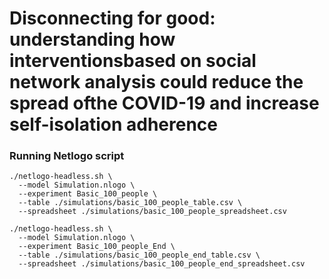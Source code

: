 # Disconnecting for good: understanding how interventionsbased on social network analysis could reduce the spread ofthe COVID-19 and increase self-isolation adherence


### Running Netlogo script


```
./netlogo-headless.sh \
  --model Simulation.nlogo \
  --experiment Basic_100_people \
  --table ./simulations/basic_100_people_table.csv \
  --spreadsheet ./simulations/basic_100_people_spreadsheet.csv
```

```
./netlogo-headless.sh \
  --model Simulation.nlogo \
  --experiment Basic_100_people_End \
  --table ./simulations/basic_100_people_end_table.csv \
  --spreadsheet ./simulations/basic_100_people_end_spreadsheet.csv
```